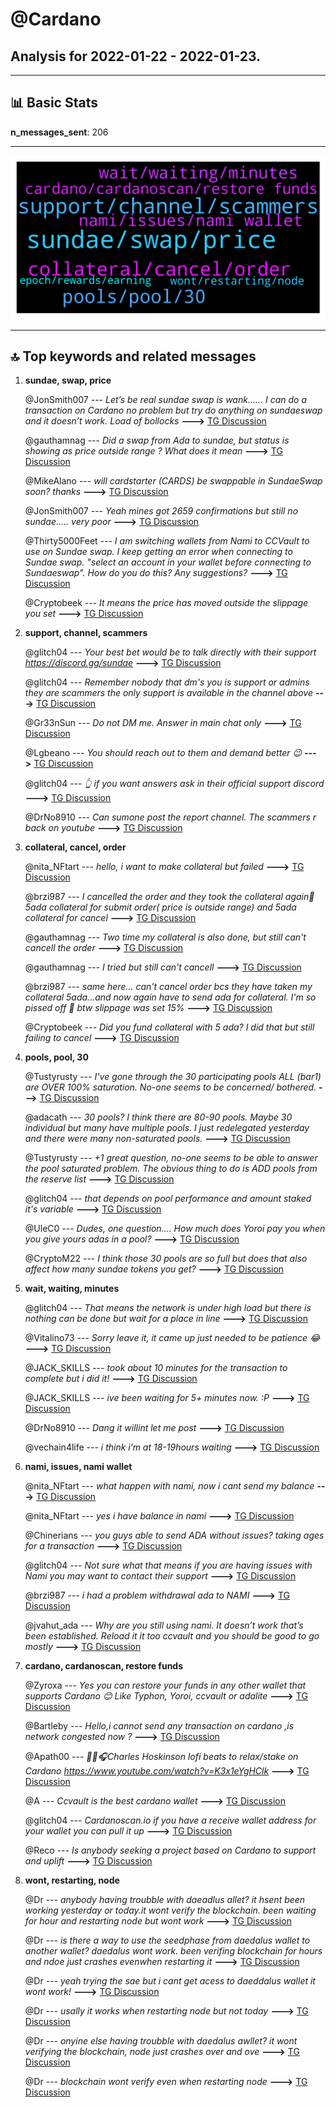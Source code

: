# **@Cardano**
 ## Analysis for **2022-01-22** - **2022-01-23**.

---

## 📊 **Basic Stats**

**n_messages_sent**: 206

---
![wordcloud](Cardano_1Days_wordcloud.png)

---


## 🔝 **Top keywords and related messages**

1. **sundae, swap, price**

    @JonSmith007 --- *Let’s be real sundae swap is wank…… I can do a transaction on Cardano no problem but try do anything on sundaeswap and it doesn’t work. Load of bollocks* **--->** [TG Discussion](https://t.me/Cardano/773853)

    @gauthamnag --- *Did a swap from Ada to sundae, but status is showing as price outside range ? What does it mean* **--->** [TG Discussion](https://t.me/Cardano/774245)

    @MikeAlano --- *will cardstarter (CARDS) be swappable in SundaeSwap soon?  thanks* **--->** [TG Discussion](https://t.me/Cardano/774253)

    @JonSmith007 --- *Yeah mines got 2659 confirmations but still no sundae….. very poor* **--->** [TG Discussion](https://t.me/Cardano/773919)

    @Thirty5000Feet --- *I am switching wallets from Nami to CCVault to use on Sundae swap. I keep getting an error when connecting to Sundae swap. "select an account in your wallet before connecting to Sundaeswap". How do you do this? Any suggestions?* **--->** [TG Discussion](https://t.me/Cardano/773959)

    @Cryptobeek --- *It means the price has moved outside the slippage you set* **--->** [TG Discussion](https://t.me/Cardano/774255)

2. **support, channel, scammers**

    @glitch04 --- *Your best bet would be to talk directly with their support https://discord.gg/sundae* **--->** [TG Discussion](https://t.me/Cardano/774124)

    @glitch04 --- *Remember nobody that dm's you is support or admins they are scammers the only support is available in the channel above* **--->** [TG Discussion](https://t.me/Cardano/774141)

    @Gr33nSun --- *Do not DM me. Answer in main chat only* **--->** [TG Discussion](https://t.me/Cardano/774502)

    @Lgbeano --- *You should reach out to them and demand better 😉* **--->** [TG Discussion](https://t.me/Cardano/773862)

    @glitch04 --- *👆 if you want answers ask in their official support discord* **--->** [TG Discussion](https://t.me/Cardano/774265)

    @DrNo8910 --- *Can sumone post the report channel. The scammers r back on youtube* **--->** [TG Discussion](https://t.me/Cardano/774102)

3. **collateral, cancel, order**

    @nita_NFtart --- *hello, i want to make collateral but failed* **--->** [TG Discussion](https://t.me/Cardano/774123)

    @brzi987 --- *I cancelled the order and they took the collateral again🤦 5ada collateral for submit order( price is outside range) and 5ada collateral for cancel* **--->** [TG Discussion](https://t.me/Cardano/774444)

    @gauthamnag --- *Two time my collateral is also done, but still can't cancell the order* **--->** [TG Discussion](https://t.me/Cardano/774377)

    @gauthamnag --- *I tried but still can't cancell* **--->** [TG Discussion](https://t.me/Cardano/774445)

    @brzi987 --- *same here... can't cancel order bcs they have taken my collateral 5ada...and now again have to send ada for collateral. I'm so pissed off 🤦 btw slippage was set 15%* **--->** [TG Discussion](https://t.me/Cardano/774375)

    @Cryptobeek --- *Did you fund collateral with 5 ada? I did that but still failing to cancel* **--->** [TG Discussion](https://t.me/Cardano/774259)

4. **pools, pool, 30**

    @Tustyrusty --- *I've gone through the 30 participating pools ALL (bar1) are OVER 100% saturation. No-one seems to be concerned/ bothered.* **--->** [TG Discussion](https://t.me/Cardano/774343)

    @adacath --- *30 pools? I think there are 80-90 pools. Maybe 30 individual but many have multiple pools. I just redelegated yesterday and there were many non-saturated pools.* **--->** [TG Discussion](https://t.me/Cardano/774389)

    @Tustyrusty --- *+1 great question, no-one seems to be able to answer the pool saturated problem. The obvious thing to do is ADD pools from the reserve list* **--->** [TG Discussion](https://t.me/Cardano/774218)

    @glitch04 --- *that depends on pool performance and amount staked it's variable* **--->** [TG Discussion](https://t.me/Cardano/774075)

    @UleC0 --- *Dudes, one question.... How much does Yoroi pay you when you give yours adas in a pool?* **--->** [TG Discussion](https://t.me/Cardano/774065)

    @CryptoM22 --- *I think those 30 pools are so full but does that also affect how many sundae tokens you get?* **--->** [TG Discussion](https://t.me/Cardano/774213)

5. **wait, waiting, minutes**

    @glitch04 --- *That means the network is under high load but there is nothing can be done but wait for a place in line* **--->** [TG Discussion](https://t.me/Cardano/774129)

    @Vitalino73 --- *Sorry leave it, it came up just needed to be patience 😂* **--->** [TG Discussion](https://t.me/Cardano/774358)

    @JACK_SKILLS --- *took about 10 minutes for the transaction to complete but i did it!* **--->** [TG Discussion](https://t.me/Cardano/774235)

    @JACK_SKILLS --- *ive been waiting for 5+ minutes now. :P* **--->** [TG Discussion](https://t.me/Cardano/774229)

    @DrNo8910 --- *Dang it willint let me post* **--->** [TG Discussion](https://t.me/Cardano/774105)

    @vechain4life --- *i think i’m at 18-19hours waiting* **--->** [TG Discussion](https://t.me/Cardano/773885)

6. **nami, issues, nami wallet**

    @nita_NFtart --- *what happen with nami, now i cant send my balance* **--->** [TG Discussion](https://t.me/Cardano/774151)

    @nita_NFtart --- *yes i have balance in nami* **--->** [TG Discussion](https://t.me/Cardano/774134)

    @Chinerians --- *you guys able to send ADA without issues? taking ages for a transaction* **--->** [TG Discussion](https://t.me/Cardano/774511)

    @glitch04 --- *Not sure what that means if you are having issues with Nami you may want to contact their support* **--->** [TG Discussion](https://t.me/Cardano/774602)

    @brzi987 --- *i had a problem withdrawal ada to NAMI* **--->** [TG Discussion](https://t.me/Cardano/774490)

    @jvahut_ada --- *Why are you still using nami. It doesn’t work that’s been established. Reload it it too ccvault and you should be good to go mostly* **--->** [TG Discussion](https://t.me/Cardano/774395)

7. **cardano, cardanoscan, restore funds**

    @Zyroxa --- *Yes you can restore your funds in any other wallet that supports Cardano 😊 Like Typhon, Yoroi, ccvault or adalite* **--->** [TG Discussion](https://t.me/Cardano/774176)

    @Bartleby --- *Hello,i cannot send any transaction on cardano ,is network congested now ?* **--->** [TG Discussion](https://t.me/Cardano/774666)

    @Apath00 --- *🎼🎹🎧Charles Hoskinson lofi beats to relax/stake on Cardano  https://www.youtube.com/watch?v=K3x1eYgHClk* **--->** [TG Discussion](https://t.me/Cardano/774480)

    @A --- *Ccvault is the best cardano wallet* **--->** [TG Discussion](https://t.me/Cardano/774427)

    @glitch04 --- *Cardanoscan.io if you have a receive wallet address for your wallet you can pull it up* **--->** [TG Discussion](https://t.me/Cardano/774049)

    @Reco --- *Is anybody seeking a project based on Cardano to support and uplift* **--->** [TG Discussion](https://t.me/Cardano/774718)

8. **wont, restarting, node**

    @Dr --- *anybody having troubble with daeadlus allet? it hsent been working yesterday or today.it wont verify the blockchain. been waiting for hour and restarting node but wont work* **--->** [TG Discussion](https://t.me/Cardano/774138)

    @Dr --- *is there a way to use the seedphase from daedalus wallet to another wallet? daedalus wont work. been verifing blockchain for hours and ndoe just crashes evenwhen restarting it* **--->** [TG Discussion](https://t.me/Cardano/774173)

    @Dr --- *yeah trying the sae but i cant get acess to daeddalus wallet it wont work!* **--->** [TG Discussion](https://t.me/Cardano/774205)

    @Dr --- *usally it works when restarting node but not today* **--->** [TG Discussion](https://t.me/Cardano/773956)

    @Dr --- *onyine else having troubble with daedalus awllet? it wont verifying the blockchain, node just crashes over and ove* **--->** [TG Discussion](https://t.me/Cardano/773955)

    @Dr --- *blockchain wont verify even when restarting node* **--->** [TG Discussion](https://t.me/Cardano/773947)

